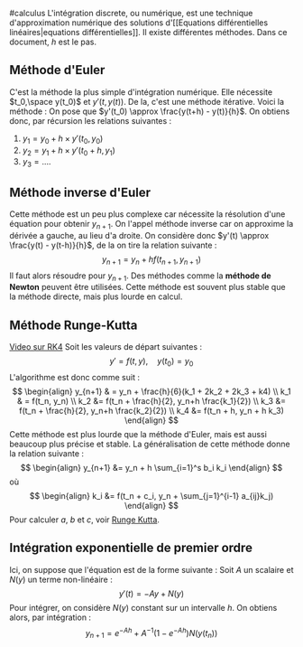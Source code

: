 #calculus 
L'intégration discrete, ou numérique, est une technique d'approximation numérique des solutions d'[[Equations différentielles linéaires|equations différentielles]]. Il existe différentes méthodes. Dans ce document, $h$ est le pas. 

## Méthode d'Euler
C'est la méthode la plus simple d'intégration numérique. Elle nécessite $t_0,\space y(t_0)$ et $y'(t, y(t))$. De la, c'est une méthode itérative. Voici la méthode :
On pose que $y'(t_0) \approx \frac{y(t+h) - y(t)}{h}$. On obtiens donc, par récursion les relations suivantes : 
1. $y_1 = y_0 + h \times y'(t_0, y_0)$
2. $y_2 = y_1 + h \times y'(t_0 + h, y_1)$
3. $y_3 = ....$

## Méthode inverse d'Euler
Cette méthode est un peu plus complexe car nécessite la résolution d'une équation pour obtenir $y_{n+1}$. On l'appel méthode inverse car on approxime la dérivée a gauche, au lieu d'a droite. On considère donc $y'(t) \approx \frac{y(t) - y(t-h)}{h}$, de la on tire la relation suivante :
$$
y_{n+1} = y_n + hf(t_{n+1}, y_{n+1})
$$
Il faut alors résoudre pour $y_{n+1}$. Des méthodes comme la **méthode de Newton** peuvent être utilisées. Cette méthode est souvent plus stable que la méthode directe, mais plus lourde en calcul. 

## Méthode Runge-Kutta
[Video sur RK4](https://www.youtube.com/watch?v=dShtlMl69kY)
Soit les valeurs de départ suivantes :
$$
y' = f(t, y), \quad y(t_0) = y_0
$$
L'algorithme est donc comme suit :
$$
\begin{align}
y_{n+1} & = y_n + \frac{h}{6}(k_1 + 2k_2 + 2k_3 + k4) \\
k_1 & = f(t_n, y_n) \\
k_2 &= f(t_n + \frac{h}{2}, y_n+h \frac{k_1}{2}) \\
k_3 &= f(t_n + \frac{h}{2}, y_n+h \frac{k_2}{2}) \\
k_4 &= f(t_n + h, y_n + h k_3)
\end{align}
$$
Cette méthode est plus lourde que la méthode d'Euler, mais est aussi beaucoup plus précise et stable. La généralisation de cette méthode donne la relation suivante :
$$
\begin{align}
y_{n+1} &= y_n + h \sum_{i=1}^s b_i k_i
\end{align}
$$
où
$$
\begin{align}
k_i &= f(t_n + c_i, y_n + \sum_{j=1}^{i-1} a_{ij}k_j)
\end{align}
$$
Pour calculer $a$, $b$ et $c$, voir [Runge Kutta](https://en.wikipedia.org/wiki/Runge%E2%80%93Kutta_methods). 

## Intégration exponentielle de premier ordre
Ici, on suppose que l'équation est de la forme suivante : 
Soit $A$ un scalaire et $N(y)$ un terme non-linéaire :
$$
y'(t)=-Ay + N(y) 
$$
Pour intégrer, on considère $N(y)$ constant sur un intervalle $h$. On obtiens alors, par intégration : 
$$
\displaystyle
y_{n+1} = e^{-Ah} + A^{-1}(1-e^{-Ah}) N(y(t_n))
$$


